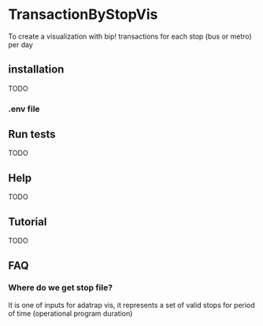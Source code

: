 # TransactionByStopVis

To create a visualization with bip! transactions for each stop (bus or metro) per day

## installation

TODO

### .env file

## Run tests

TODO

## Help

TODO

## Tutorial

TODO

## FAQ

### Where do we get stop file?

It is one of inputs for adatrap vis, it represents a set of valid stops for period of time (operational program duration)
